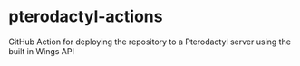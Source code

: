 # pterodactyl-actions
GitHub Action for deploying the repository to a Pterodactyl server using the built in Wings API
